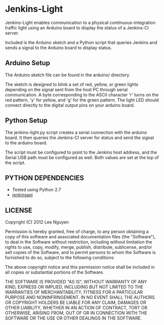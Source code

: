 Jenkins-Light
=============
Jenkins-Light enables communication to a physical continuous-integration traffic light using an Arduino board to display the status of a Jenkins-CI server.

Included is the Arduino sketch and a Python script that queries Jenkins and sends a signal to the Arduino board to display status.


Arduino Setup
-------------
The Arduino sketch file can be found in the arduino/ directory.

The sketch is designed to blink a set of red, yellow, or green lights depending on the signal sent from the host PC through serial communication. A byte corresponding to the ASCII character 'r' turns on the red pattern, 'y' for yellow, and 'g' for the green pattern. The light LED should connect directly to the digital output pins on your arduino board.


Python Setup
-------------
The jenkins-light.py script creates a serial connection with the arduino board. It then queries the Jenkins-CI server for status and send the signal to the arduino board. 

The script must be configured to point to the Jenkins host address, and the Serial USB path must be configured as well. Both values are set at the top of the script.


PYTHON DEPENDENCIES
-------------
* Tested using Python 2.7
* [jenkinsapi](http://pypi.python.org/pypi/jenkinsapi)


LICENSE
-------------
Copyright (C) 2012 Lee Nguyen

Permission is hereby granted, free of charge, to any person obtaining a copy of this software and associated documentation files (the "Software"), to deal in the Software without restriction, including without limitation the rights to use, copy, modify, merge, publish, distribute, sublicense, and/or sell copies of the Software, and to permit persons to whom the Software is furnished to do so, subject to the following conditions:

The above copyright notice and this permission notice shall be included in all copies or substantial portions of the Software.

THE SOFTWARE IS PROVIDED "AS IS", WITHOUT WARRANTY OF ANY KIND, EXPRESS OR IMPLIED, INCLUDING BUT NOT LIMITED TO THE WARRANTIES OF MERCHANTABILITY, FITNESS FOR A PARTICULAR PURPOSE AND NONINFRINGEMENT. IN NO EVENT SHALL THE AUTHORS OR COPYRIGHT HOLDERS BE LIABLE FOR ANY CLAIM, DAMAGES OR OTHER LIABILITY, WHETHER IN AN ACTION OF CONTRACT, TORT OR OTHERWISE, ARISING FROM, OUT OF OR IN CONNECTION WITH THE SOFTWARE OR THE USE OR OTHER DEALINGS IN THE SOFTWARE.